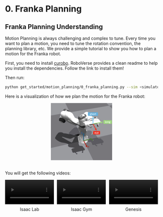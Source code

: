 # 0. Franka Planning
## Franka Planning Understanding

Motion Planning is always challenging and complex to tune. Every time you want to plan a motion, you need to tune the rotation convention, the planning library, etc. We provide a simple tutorial to show you how to plan a motion for the Franka robot.

First, you need to install [curobo](https://roboverse.wiki/metasim/get_started/advanced_installation/curobo). RoboVerse provides a clean readme to help you install the dependencies. Follow the link to install them!


Then run:
```bash
python get_started/motion_planning/0_franka_planning.py --sim <simulator>
```

Here is a visualization of how we plan the motion for the Franka robot:
<div style="text-align: center;">
    <img src="../../../_static/standard_output/motion_planning/franka_planning_understanding.png" width="40%"/>
</div>
<br>

You will get the following videos:

<div style="display: flex; flex-wrap: wrap; justify-content: space-between; gap: 10px;">
    <div style="display: flex; justify-content: space-between; width: 100%; margin-bottom: 20px;">
        <div style="width: 32%; text-align: center;">
            <video width="100%" autoplay loop muted playsinline>
                <source src="https://roboverse.wiki/_static/standard_output/motion_planning/0_franka_planning_isaaclab.mp4" type="video/mp4">
            </video>
            <p style="margin-top: 5px;">Isaac Lab</p>
        </div>
        <div style="width: 32%; text-align: center;">
            <video width="100%" autoplay loop muted playsinline>
                <source src="https://roboverse.wiki/_static/standard_output/motion_planning/0_franka_planning_isaacgym.mp4" type="video/mp4">
            </video>
            <p style="margin-top: 5px;">Isaac Gym</p>
        </div>
        <div style="width: 32%; text-align: center;">
            <video width="100%" autoplay loop muted playsinline>
                <source src="https://roboverse.wiki/_static/standard_output/motion_planning/0_franka_planning_genesis.mp4" type="video/mp4">
            </video>
            <p style="margin-top: 5px;">Genesis</p>
        </div>
    </div>

</div>
